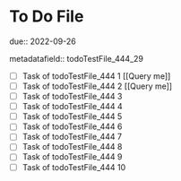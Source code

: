 # To Do File

due:: 2022-09-26

metadatafield:: todoTestFile_444_29

- [ ] Task of todoTestFile_444 1 [[Query me]]
- [ ] Task of todoTestFile_444 2 [[Query me]]
- [ ] Task of todoTestFile_444 3
- [ ] Task of todoTestFile_444 4
- [ ] Task of todoTestFile_444 5
- [ ] Task of todoTestFile_444 6
- [ ] Task of todoTestFile_444 7
- [ ] Task of todoTestFile_444 8
- [ ] Task of todoTestFile_444 9
- [ ] Task of todoTestFile_444 10